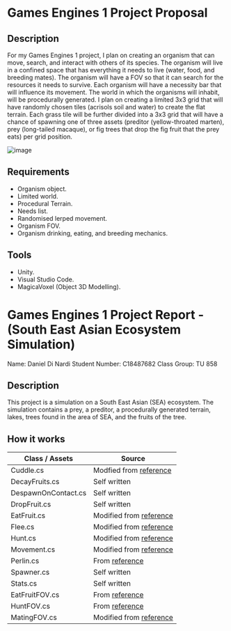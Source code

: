 # Games Engines 1 Project Proposal

## Description
For my Games Engines 1 project, I plan on creating an organism that can move, search, and interact with others of its species. The organism will live in a confined space that has everything it needs to live (water, food, and breeding mates). The organism will have a FOV so that it can search for the resources it needs to survive. Each organism will have a necessity bar that will influence its movement. The world in which the organisms will inhabit, will be procedurally generated. I plan on creating a limited 3x3 grid that will have randomly chosen tiles (acrisols soil and water) to create the flat terrain. Each grass tile will be further divided into a 3x3 grid that will have a chance of spawning one of three assets (preditor (yellow-throated marten), prey (long-tailed macaque), or fig trees that drop the fig fruit that the prey eats) per grid position.

![image](https://user-images.githubusercontent.com/55494739/144599147-e98266fb-5bdc-47a6-a6ee-a3f17ceb7e32.png)

## Requirements
* Organism object.
* Limited world.
* Procedural Terrain.
* Needs list.
* Randomised lerped movement.
* Organism FOV.
* Organism drinking, eating, and breeding mechanics.

## Tools
* Unity.
* Visual Studio Code.
* MagicaVoxel (Object 3D Modelling).

# Games Engines 1 Project Report - (South East Asian Ecosystem Simulation)

Name: Daniel Di Nardi
Student Number: C18487682
Class Group: TU 858

## Description
This project is a simulation on a South East Asian (SEA) ecosystem. The simulation contains a prey, a preditor, a procedurally generated terrain, lakes, trees found in the area of SEA, and the fruits of the tree.

## How it works

| Class / Assets  | Source  |
|---|---|
| Cuddle.cs  | Modfied from [reference](https://www.youtube.com/watch?v=rQG9aUWarwE)  |
| DecayFruits.cs  | Self written  |
| DespawnOnContact.cs  | Self written  |
| DropFruit.cs  | Self written  |
| EatFruit.cs  | Modified from [reference](https://www.youtube.com/watch?v=rQG9aUWarwE)  |
| Flee.cs  | Modified from [reference](https://www.youtube.com/watch?v=rQG9aUWarwE)  |
| Hunt.cs  | Modified from [reference](https://www.youtube.com/watch?v=rQG9aUWarwE)  |
| Movement.cs  | Modified from [reference](https://www.youtube.com/watch?v=aEPSuGlcTUQ&t=1146s)  |
| Perlin.cs  | From [reference](https://www.youtube.com/watch?v=vFvwyu_ZKfU)  |
| Spawner.cs  | Self written  |
| Stats.cs  | Self written  |
| EatFruitFOV.cs  | From [reference](https://www.youtube.com/watch?v=rQG9aUWarwE)  |
| HuntFOV.cs  | From [reference](https://www.youtube.com/watch?v=rQG9aUWarwE)  |
| MatingFOV.cs  | Modified from [reference](https://www.youtube.com/watch?v=rQG9aUWarwE)  |
